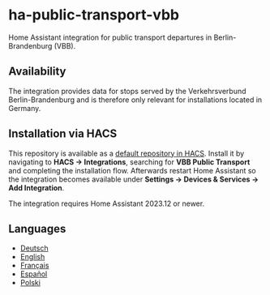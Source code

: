 # ha-public-transport-vbb

Home Assistant integration for public transport departures in Berlin-Brandenburg (VBB).

## Availability

The integration provides data for stops served by the Verkehrsverbund Berlin-Brandenburg and is therefore only relevant for installations located in Germany.

## Installation via HACS

This repository is available as a [default repository in HACS](https://hacs.xyz/). Install it by navigating to **HACS → Integrations**, searching for **VBB Public Transport** and completing the installation flow. Afterwards restart Home Assistant so the integration becomes available under **Settings → Devices & Services → Add Integration**.

The integration requires Home Assistant 2023.12 or newer.

## Languages

- [Deutsch](README.de.md)
- [English](README.en.md)
- [Français](README.fr.md)
- [Español](README.es.md)
- [Polski](README.pl.md)
